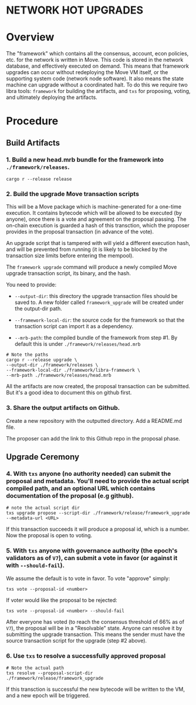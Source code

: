 
# NETWORK HOT UPGRADES
# Overview
The "framework" which contains all the consensus, account, econ policies, etc. for the network is written in Move. This code is stored in the network database, and effectively executed on demand. This means that framework upgrades can occur without redeploying the Move VM itself, or the supporting system code (network node software). It also means the state machine can upgrade without a coordinated halt.
To do this we require two libra tools: `framework` for building the artifacts, and `txs` for proposing, voting, and ultimately deploying the artifacts.

# Procedure
## Build Artifacts

### 1. Build a new head.mrb bundle for the framework into `./framework/releases`.
```
cargo r --release release
```

### 2. Build the upgrade Move transaction scripts

This will be a Move package which is machine-generated for a one-time execution. It contains bytecode which will be allowed to be executed (by anyone), once there is a vote and agreement on the proposal passing. The on-chain execution is guarded a hash of this transction, which the proposer provides in the proposal transaction (in advance of the vote).

An upgrade script that is tampered with will yield a different execution hash, and will be prevented from running (it is likely to be blocked by the transaction size limits before entering the mempool).

The `framework upgrade` command will produce a newly compiled Move upgrade transaction script, its binary, and the hash.

You need to provide:
- `--output-dir`: this directory the upgrade transaction files should be saved to. A new folder called `framework_upgrade` will be created under the output-dir path.

- `--framework-local-dir`: the source code for the framework so that the transaction script can import it as a dependency.

- `--mrb-path`: the compiled bundle of the framework from step #1. By default this is under ``./framework/releases/head.mrb``

```
# Note the paths
cargo r --release upgrade \
--output-dir ./framework/releases \
--framework-local-dir ./framework/libra-framework \
--mrb-path ./framework/releases/head.mrb
```

All the artifacts are now created, the proposal transaction can be submitted. But it's a good idea to document this on github first.

### 3. Share the output artifacts on Github.

Create a new repository with the outputted directory. Add a README.md file.

The proposer can add the link to this Github repo in the proposal phase.


## Upgrade Ceremony
### 4. With `txs` anyone (no authority needed) can submit the proposal and metadata. You'll need to provide the actual script compiled path, and an optional URL which contains documentation of the proposal (e.g github).

```
# note the actual script dir
txs upgrade propose --script-dir ./framework/release/framework_upgrade --metadata-url <URL>
```
If this transaction succeeds it will produce a proposal id, which is a number. Now the proposal is open to voting.

### 5. With `txs` anyone with governance authority (the epoch's validators as of `V7`), can submit a vote in favor (or against it with `--should-fail`).

We assume the default is to vote in favor. To vote "approve" simply:
```
txs vote --proposal-id <number>
```

If voter would like the proposal to be rejected:
```
txs vote --proposal-id <number> --should-fail
```

After everyone has voted (to reach the consensus threshold of 66% as of  `V7`), the proposal will be in a "Resolvable" state. Anyone can resolve it by submitting the upgrade transaction. This means the sender must have the source transaction script for the upgrade (step #2 above).

### 6. Use `txs` to resolve a successfully approved proposal
```
# Note the actual path
txs resolve --proposal-script-dir ./framework/release/framework_upgrade
```

If this transction is successful the new bytecode will be written to the VM, and a new epoch will be triggered.
